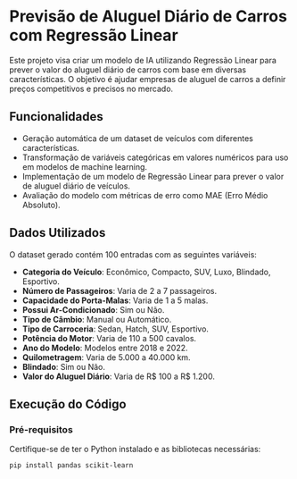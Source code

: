 # Previsão de Aluguel Diário de Carros com Regressão Linear

Este projeto visa criar um modelo de IA utilizando Regressão Linear para prever o valor do aluguel diário de carros com base em diversas características. O objetivo é ajudar empresas de aluguel de carros a definir preços competitivos e precisos no mercado.

## Funcionalidades

- Geração automática de um dataset de veículos com diferentes características.
- Transformação de variáveis categóricas em valores numéricos para uso em modelos de machine learning.
- Implementação de um modelo de Regressão Linear para prever o valor de aluguel diário de veículos.
- Avaliação do modelo com métricas de erro como MAE (Erro Médio Absoluto).

## Dados Utilizados

O dataset gerado contém 100 entradas com as seguintes variáveis:

- **Categoria do Veículo**: Econômico, Compacto, SUV, Luxo, Blindado, Esportivo.
- **Número de Passageiros**: Varia de 2 a 7 passageiros.
- **Capacidade do Porta-Malas**: Varia de 1 a 5 malas.
- **Possui Ar-Condicionado**: Sim ou Não.
- **Tipo de Câmbio**: Manual ou Automático.
- **Tipo de Carroceria**: Sedan, Hatch, SUV, Esportivo.
- **Potência do Motor**: Varia de 110 a 500 cavalos.
- **Ano do Modelo**: Modelos entre 2018 e 2022.
- **Quilometragem**: Varia de 5.000 a 40.000 km.
- **Blindado**: Sim ou Não.
- **Valor do Aluguel Diário**: Varia de R$ 100 a R$ 1.200.

## Execução do Código

### Pré-requisitos

Certifique-se de ter o Python instalado e as bibliotecas necessárias:

```bash
pip install pandas scikit-learn
```

